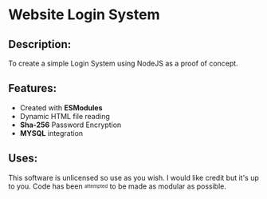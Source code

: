 # Website Login System 

## Description:
To create a simple Login System using NodeJS as a proof of concept.

## Features:
- Created with **ESModules**
- Dynamic HTML file reading
- **Sha-256** Password Encryption
- **MYSQL** integration

## Uses:
This software is unlicensed so use as you wish. I would like credit but it's up to you. 
Code has been <sub><sup>attempted</sup></sub> to be made as modular as possible.